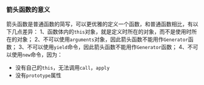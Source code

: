### 箭头函数的意义
箭头函数是普通函数的简写，可以更优雅的定义一个函数，和普通函数相比，有以下几点差异：
1、函数体内的`this`对象，就是定义时所在的对象，而不是使用时所在的对象；
2、不可以使用`arguments`对象，因此箭头函数不能用作`Generator`函数；
3、不可以使用`yield`命令，因此箭头函数不能用作`Generator`函数；
4、不可以使用`new`命令，因为：
  + 没有自己的`this`，无法调用`call`，`apply`
  + 没有`prototype`属性